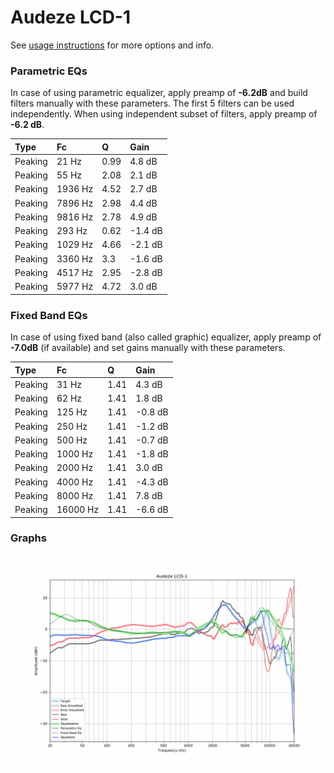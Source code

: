 # Audeze LCD-1
See [usage instructions](https://github.com/jaakkopasanen/AutoEq#usage) for more options and info.

### Parametric EQs
In case of using parametric equalizer, apply preamp of **-6.2dB** and build filters manually
with these parameters. The first 5 filters can be used independently.
When using independent subset of filters, apply preamp of **-6.2 dB**.

| Type    | Fc      |    Q | Gain    |
|:--------|:--------|:-----|:--------|
| Peaking | 21 Hz   | 0.99 | 4.8 dB  |
| Peaking | 55 Hz   | 2.08 | 2.1 dB  |
| Peaking | 1936 Hz | 4.52 | 2.7 dB  |
| Peaking | 7896 Hz | 2.98 | 4.4 dB  |
| Peaking | 9816 Hz | 2.78 | 4.9 dB  |
| Peaking | 293 Hz  | 0.62 | -1.4 dB |
| Peaking | 1029 Hz | 4.66 | -2.1 dB |
| Peaking | 3360 Hz | 3.3  | -1.6 dB |
| Peaking | 4517 Hz | 2.95 | -2.8 dB |
| Peaking | 5977 Hz | 4.72 | 3.0 dB  |

### Fixed Band EQs
In case of using fixed band (also called graphic) equalizer, apply preamp of **-7.0dB**
(if available) and set gains manually with these parameters.

| Type    | Fc       |    Q | Gain    |
|:--------|:---------|:-----|:--------|
| Peaking | 31 Hz    | 1.41 | 4.3 dB  |
| Peaking | 62 Hz    | 1.41 | 1.8 dB  |
| Peaking | 125 Hz   | 1.41 | -0.8 dB |
| Peaking | 250 Hz   | 1.41 | -1.2 dB |
| Peaking | 500 Hz   | 1.41 | -0.7 dB |
| Peaking | 1000 Hz  | 1.41 | -1.8 dB |
| Peaking | 2000 Hz  | 1.41 | 3.0 dB  |
| Peaking | 4000 Hz  | 1.41 | -4.3 dB |
| Peaking | 8000 Hz  | 1.41 | 7.8 dB  |
| Peaking | 16000 Hz | 1.41 | -6.6 dB |

### Graphs
![](./Audeze%20LCD-1.png)